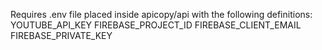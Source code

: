 Requires .env file placed inside apicopy/api with the following definitions:
YOUTUBE_API_KEY
FIREBASE_PROJECT_ID
FIREBASE_CLIENT_EMAIL
FIREBASE_PRIVATE_KEY
